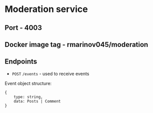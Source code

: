 # Moderation service

## Port - 4003

## Docker image tag - rmarinov045/moderation

## Endpoints
* `POST` `/events` - used to receive events

Event object structure:
```
{
    type: string,
    data: Posts | Comment
}
```